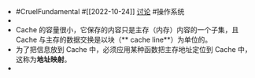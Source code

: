 - #CruelFundamental #[[2022-10-24]] [讨论](https://github.com/CYZH1307/CruelFundamental/tree/main/homework/202210/24) #操作系统
-
- Cache 的容量很小，它保存的内容只是主存（内存）内容的一个子集，且 Cache 与主存的数据交换是以块（** cache line**）为单位的。
- 为了把信息放到 Cache 中，必须应用某种函数把主存地址定位到 Cache 中，这称为**地址映射**。
-